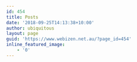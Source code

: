 ```yaml
---
id: 454
title: Posts
date: '2018-09-25T14:13:38+10:00'
author: ubiquitous
layout: page
guid: 'https://www.webizen.net.au/?page_id=454'
inline_featured_image:
    - '0'
---
```


